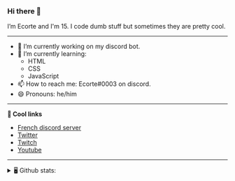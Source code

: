 ### Hi there 👋
I’m Ecorte and I'm 15.
I code dumb stuff but sometimes they are pretty cool.

-------

- 🔭 I’m currently working on my discord bot.
- 🌱 I’m currently learning:
     - HTML
     - CSS
     - JavaScript
- 📫 How to reach me: Ecorte#0003 on discord.
- 😄 Pronouns: he/him

-------

**🔗 Cool links**

- [French discord server](https://discord.gg/8bpy2PC)
- [Twitter](https://twitter.com/Ecorteyt)
- [Twitch](https://www.twitch.tv/ecorte)
- [Youtube](https://www.youtube.com/channel/UCOLeHMtMSE4w6jpFGh1AAdA)

-------
<details>
<summary> 🖥️ Github stats: </summary>
<br>
     
<!--START_SECTION:waka-->
**🐱 My Github Data** 

> 🏆 338 Contributions in the Year 2021
 > 
> 📦 373 Bytes Used in Github's Storage 
 > 
> 🚫 Not Opted to Hire
 > 
> 📜 4 Public Repositories 
 > 
> 🔑 3 Private Repositories  
 > 
**I'm an Early 🐤** 

```text
🌞 Morning    65 commits     ███████░░░░░░░░░░░░░░░░░░   29.95% 
🌆 Daytime    70 commits     ████████░░░░░░░░░░░░░░░░░   32.26% 
🌃 Evening    80 commits     █████████░░░░░░░░░░░░░░░░   36.87% 
🌙 Night      2 commits      ░░░░░░░░░░░░░░░░░░░░░░░░░   0.92%

```
📅 **I'm Most Productive on Saturday** 

```text
Monday       35 commits     ████░░░░░░░░░░░░░░░░░░░░░   16.13% 
Tuesday      18 commits     ██░░░░░░░░░░░░░░░░░░░░░░░   8.29% 
Wednesday    33 commits     ███░░░░░░░░░░░░░░░░░░░░░░   15.21% 
Thursday     29 commits     ███░░░░░░░░░░░░░░░░░░░░░░   13.36% 
Friday       26 commits     ███░░░░░░░░░░░░░░░░░░░░░░   11.98% 
Saturday     51 commits     ██████░░░░░░░░░░░░░░░░░░░   23.5% 
Sunday       25 commits     ███░░░░░░░░░░░░░░░░░░░░░░   11.52%

```


📊 **This Week I Spent My Time On** 

```text
⌚︎ Time Zone: America/Toronto

💬 Programming Languages: 
TypeScript               3 hrs 59 mins       ███████████████████░░░░░░   77.12% 
HTML                     22 mins             █░░░░░░░░░░░░░░░░░░░░░░░░   7.18% 
JSON                     13 mins             █░░░░░░░░░░░░░░░░░░░░░░░░   4.49% 
Git Config               8 mins              ░░░░░░░░░░░░░░░░░░░░░░░░░   2.76% 
Python                   8 mins              ░░░░░░░░░░░░░░░░░░░░░░░░░   2.6%

🔥 Editors: 
VS Code                  5 hrs 1 min         ████████████████████████░   97.29% 
Atom                     8 mins              ░░░░░░░░░░░░░░░░░░░░░░░░░   2.71%

🐱‍💻 Projects: 
back-end                 4 hrs 34 mins       ██████████████████████░░░   88.41% 
test                     23 mins             ██░░░░░░░░░░░░░░░░░░░░░░░   7.68% 
discordslash             8 mins              ░░░░░░░░░░░░░░░░░░░░░░░░░   2.61% 
Unknown Project          4 mins              ░░░░░░░░░░░░░░░░░░░░░░░░░   1.3%

💻 Operating System: 
Windows                  5 hrs 10 mins       █████████████████████████   100.0%

```

**I Mostly Code in JavaScript** 

```text
JavaScript               3 repos             ████████████░░░░░░░░░░░░░   50.0% 
Java                     1 repo              ████░░░░░░░░░░░░░░░░░░░░░   16.67% 
Python                   1 repo              ████░░░░░░░░░░░░░░░░░░░░░   16.67% 
HTML                     1 repo              ████░░░░░░░░░░░░░░░░░░░░░   16.67%

```


**Timeline**

![Chart not found](https://raw.githubusercontent.com/Ecorte/Ecorte/main/charts/bar_graph.png) 


<!--END_SECTION:waka-->

![Github stats](https://github-readme-stats.vercel.app/api?username=Ecorte&theme=dark&count_private=true)

</details>
